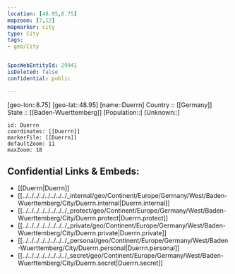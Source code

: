 ```yaml
---
location: [48.95,8.75] 
mapzoom: [7,12] 
mapmarker: city 
type: City
tags:
- geo/City


SpocWebEntityId: 29941
isDeleted: false
confidential: public

---
```

[geo-lon::8.75] 
[geo-lat::48.95] 
[name::Duerrn] 
Country :: [[Germany]]  
State :: [[Baden-Wuerttemberg]] 
[Population::] 
[Unknown::] 


```leaflet
id: Duerrn
coordinates: [[Duerrn]] 
markerFile: [[Duerrn]] 
defaultZoom: 11 
maxZoom: 18
```


## Confidential Links & Embeds: 
- [[Duerrn|Duerrn]]  
- [[../../../../../../../../_internal/geo/Continent/Europe/Germany/West/Baden-Wuerttemberg/City/Duerrn.internal|Duerrn.internal]] 
- [[../../../../../../../../_protect/geo/Continent/Europe/Germany/West/Baden-Wuerttemberg/City/Duerrn.protect|Duerrn.protect]] 
- [[../../../../../../../../_private/geo/Continent/Europe/Germany/West/Baden-Wuerttemberg/City/Duerrn.private|Duerrn.private]] 
- [[../../../../../../../../_personal/geo/Continent/Europe/Germany/West/Baden-Wuerttemberg/City/Duerrn.personal|Duerrn.personal]] 
- [[../../../../../../../../_secret/geo/Continent/Europe/Germany/West/Baden-Wuerttemberg/City/Duerrn.secret|Duerrn.secret]] 
